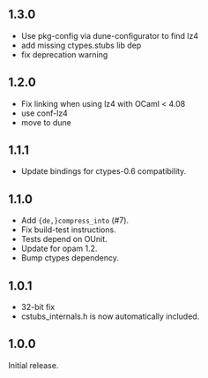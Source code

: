
## 1.3.0

- Use pkg-config via dune-configurator to find lz4
- add missing ctypes.stubs lib dep
- fix deprecation warning

## 1.2.0

- Fix linking when using lz4 with OCaml < 4.08
- use conf-lz4
- move to dune

## 1.1.1

- Update bindings for ctypes-0.6 compatibility.

## 1.1.0

- Add `{de,}compress_into` (#7).
- Fix build-test instructions.
- Tests depend on OUnit.
- Update for opam 1.2.
- Bump ctypes dependency.

## 1.0.1

- 32-bit fix
- cstubs_internals.h is now automatically included.

## 1.0.0

Initial release.
